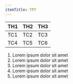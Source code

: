 ```yaml
---
itemTitle: TP7
---
```


| TH1 | TH2 | TH3 |
|-----|-----|-----|
| TC1 | TC2 | TC3 |
| TC4 | TC5 | TC6 |

1. Lorem ipsum dolor sit amet
2. Lorem ipsum dolor sit amet
3. Lorem ipsum dolor sit amet
4. Lorem ipsum dolor sit amet
5. Lorem ipsum dolor sit amet
